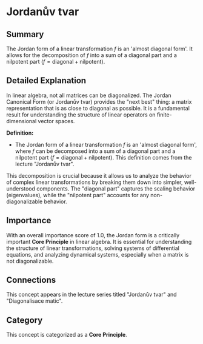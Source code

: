 # Jordanův tvar

## Summary

The Jordan form of a linear transformation $f$ is an 'almost diagonal form'. It allows for the decomposition of $f$ into a sum of a diagonal part and a nilpotent part ($f = \text{diagonal} + \text{nilpotent}$).

## Detailed Explanation

In linear algebra, not all matrices can be diagonalized. The Jordan Canonical Form (or Jordanův tvar) provides the "next best" thing: a matrix representation that is as close to diagonal as possible. It is a fundamental result for understanding the structure of linear operators on finite-dimensional vector spaces.

**Definition:**
*   The Jordan form of a linear transformation $f$ is an 'almost diagonal form', where $f$ can be decomposed into a sum of a diagonal part and a nilpotent part ($f = \text{diagonal} + \text{nilpotent}$). This definition comes from the lecture "Jordanův tvar".

This decomposition is crucial because it allows us to analyze the behavior of complex linear transformations by breaking them down into simpler, well-understood components. The "diagonal part" captures the scaling behavior (eigenvalues), while the "nilpotent part" accounts for any non-diagonalizable behavior.

## Importance

With an overall importance score of 1.0, the Jordan form is a critically important **Core Principle** in linear algebra. It is essential for understanding the structure of linear transformations, solving systems of differential equations, and analyzing dynamical systems, especially when a matrix is not diagonalizable.

## Connections

This concept appears in the lecture series titled "Jordanův tvar" and "Diagonalisace matic".

## Category

This concept is categorized as a **Core Principle**.
